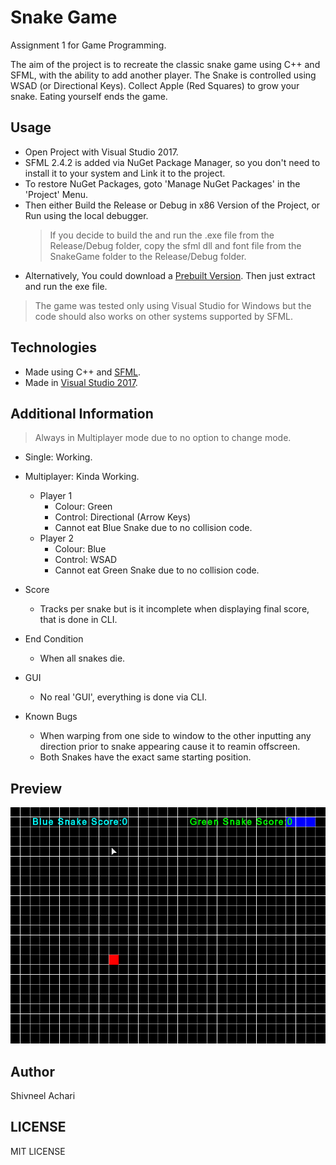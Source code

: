 # Snake Game
Assignment 1 for Game Programming. 

The aim of the project is to recreate the classic snake game using C++ and SFML, with the ability to add another player.
The Snake is controlled using WSAD (or Directional Keys). Collect Apple (Red Squares) to grow your snake. Eating yourself ends the game.

## Usage
- Open Project with Visual Studio 2017. 
- SFML 2.4.2 is added via NuGet Package Manager, so you don't need to install it to your system and Link it to the project. 
- To restore NuGet Packages, goto 'Manage NuGet Packages' in the 'Project' Menu.
- Then either Build the Release or Debug in x86 Version of the Project, or Run using the local debugger. 
  > If you decide to build the and run the .exe file from the Release/Debug folder, copy the sfml dll and font file from the SnakeGame    folder to the Release/Debug folder.
- Alternatively, You could download a [Prebuilt Version](https://github.com//SaiyanShivvy/sfml-snake-game/releases/latest/download/Release.7z). Then just extract and run the exe file.


> The game was tested only using Visual Studio for Windows but the code should also works on other systems supported by SFML.

## Technologies
- Made using C++ and [SFML](https://www.sfml-dev.org/). 
- Made in [Visual Studio 2017](https://www.visualstudio.com/).

## Additional Information
> Always in Multiplayer mode due to no option to change mode. 
- Single: Working.
- Multiplayer: Kinda Working.
  - Player 1
    - Colour: Green
    - Control: Directional (Arrow Keys)
    - Cannot eat Blue Snake due to no collision code.
  - Player 2
    - Colour: Blue
    - Control: WSAD
    - Cannot eat Green Snake due to no collision code.

- Score
  - Tracks per snake but is it incomplete when displaying final score, that is done in CLI.
- End Condition
  - When all snakes die. 
- GUI 
  - No real 'GUI', everything is done via CLI.
- Known Bugs
  - When warping from one side to window to the other inputting any direction prior to snake appearing cause it to reamin offscreen.
  - Both Snakes have the exact same starting position.

## Preview 
![](preview.gif)

## Author
Shivneel Achari

## LICENSE
MIT LICENSE
